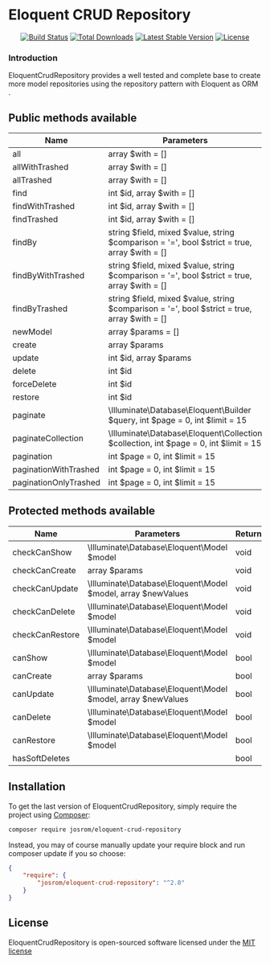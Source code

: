 # Eloquent CRUD Repository

<p align="center">
<a href="https://travis-ci.org/josrom/eloquent-crud-repository"><img src="https://travis-ci.org/josrom/eloquent-crud-repository.svg" alt="Build Status"></a>
<a href="https://packagist.org/packages/josrom/eloquent-crud-repository"><img src="https://poser.pugx.org/josrom/eloquent-crud-repository/d/total.svg" alt="Total Downloads"></a>
<a href="https://packagist.org/packages/josrom/eloquent-crud-repository"><img src="https://poser.pugx.org/josrom/eloquent-crud-repository/v/stable.svg" alt="Latest Stable Version"></a>
<a href="https://packagist.org/packages/josrom/eloquent-crud-repository"><img src="https://poser.pugx.org/josrom/eloquent-crud-repository/license.svg" alt="License"></a>
</p>


### Introduction

EloquentCrudRepository provides a well tested and complete base to create more model repositories using the repository pattern with Eloquent as ORM .

## Public methods available

|Name|Parameters|Return|
|----|----------|------|
|all|array $with = []|\Illuminate\Database\Eloquent\Collection|
|allWithTrashed|array $with = []|\Illuminate\Database\Eloquent\Collection|
|allTrashed|array $with = []|\Illuminate\Database\Eloquent\Collection|
|find|int $id, array $with = []|\Illuminate\Database\Eloquent\Model|
|findWithTrashed|int $id, array $with = []|\Illuminate\Database\Eloquent\Model|
|findTrashed|int $id, array $with = []|\Illuminate\Database\Eloquent\Model|
|findBy|string $field, mixed $value, string $comparison = '=', bool $strict = true, array $with = []|\Illuminate\Database\Eloquent\Model|
|findByWithTrashed|string $field, mixed $value, string $comparison = '=', bool $strict = true, array $with = []|\Illuminate\Database\Eloquent\Model|
|findByTrashed|string $field, mixed $value, string $comparison = '=', bool $strict = true, array $with = []|\Illuminate\Database\Eloquent\Model|
|newModel|array $params = []|\Illuminate\Database\Eloquent\Model|
|create|array $params|\Illuminate\Database\Eloquent\Model|
|update|int $id, array $params|\Illuminate\Database\Eloquent\Model|
|delete|int $id|bool|
|forceDelete|int $id|bool|
|restore|int $id|bool|
|paginate|\Illuminate\Database\Eloquent\Builder $query, int $page = 0, int $limit = 15|object|
|paginateCollection|\Illuminate\Database\Eloquent\Collection $collection, int $page = 0, int $limit = 15|object|
|pagination|int $page = 0, int $limit = 15|object|
|paginationWithTrashed|int $page = 0, int $limit = 15|object|
|paginationOnlyTrashed|int $page = 0, int $limit = 15|object|

## Protected methods available

|Name|Parameters|Return|
|----|----------|------|
|checkCanShow|\Illuminate\Database\Eloquent\Model $model|void|
|checkCanCreate|array $params|void|
|checkCanUpdate|\Illuminate\Database\Eloquent\Model $model, array $newValues|void|
|checkCanDelete|\Illuminate\Database\Eloquent\Model $model|void|
|checkCanRestore|\Illuminate\Database\Eloquent\Model $model|void|
|canShow|\Illuminate\Database\Eloquent\Model $model|bool|
|canCreate|array $params|bool|
|canUpdate|\Illuminate\Database\Eloquent\Model $model, array $newValues|bool|
|canDelete|\Illuminate\Database\Eloquent\Model $model|bool|
|canRestore|\Illuminate\Database\Eloquent\Model $model|bool|
|hasSoftDeletes| |bool|

## Installation

To get the last version of EloquentCrudRepository, simply require the project using [Composer](https://getcomposer.org/):


```bash
composer require josrom/eloquent-crud-repository
```

Instead, you may of course manually update your require block and run composer update if you so choose:

```json
{
    "require": {
        "josrom/eloquent-crud-repository": "^2.0"
    }
}
```

## License

EloquentCrudRepository is open-sourced software licensed under the [MIT license](http://opensource.org/licenses/MIT)